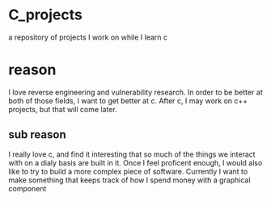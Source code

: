 # C_projects
a repository of projects I work on while I learn c

# reason
I love reverse engineering and vulnerability research. In order to be better at both of those fields, I want to get better at c. After c, I may work on c++ projects, but that will come later.

## sub reason
I really love c, and find it interesting that so much of the things we interact with on a dialy basis are built in it. Once I feel proficent enough, I would also like to try to build a more complex piece of software. Currently I want to make something that keeps track of how I spend money with a graphical component
